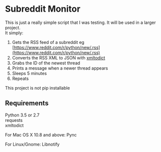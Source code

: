 # Subreddit Monitor

This is just a really simple script that I was testing. It will be used in a larger project.  
It simply:  
1) Gets the RSS feed of a subreddit eg [https://www.reddit.com/r/python/new/.rss](https://www.reddit.com/r/python/new/.rss)  
2) Converts the RSS XML to JSON with [xmltodict](https://github.com/martinblech/xmltodict)  
3) Grabs the ID of the newest thread  
4) Prints a message when a newer thread appears  
5) Sleeps 5 minutes  
6) Repeats  

This project is not pip installable

## Requirements
Python 3.5 or 2.7  
requests  
xmltodict  

For Mac OS X 10.8 and above:
  Pync
 
For Linux/Gnome:
  Libnotify
